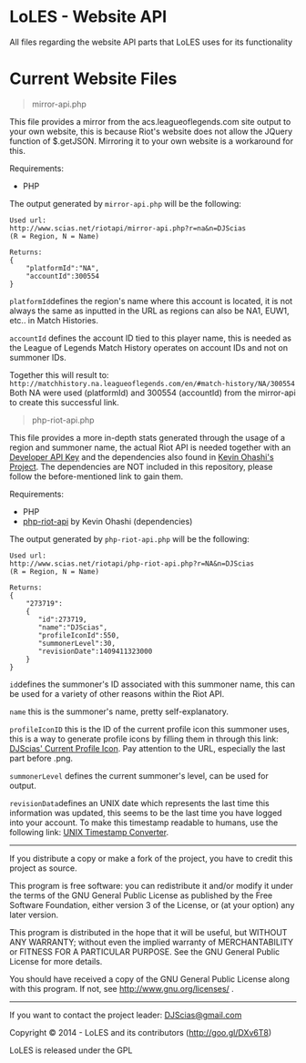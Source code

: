 LoLES - Website API
===

All files regarding the website API parts that LoLES uses for its functionality

Current Website Files
===

> mirror-api.php

This file provides a mirror from the acs.leagueoflegends.com site output to your own website, this is because Riot's website does not allow the JQuery function of $.getJSON. Mirroring it to your own website is a workaround for this.

Requirements:

- PHP

The output generated by `mirror-api.php` will be the following:


    Used url:
    http://www.scias.net/riotapi/mirror-api.php?r=na&n=DJScias
    (R = Region, N = Name)

    Returns:
	{
	    "platformId":"NA",
	    "accountId":300554
	}

`platformId`defines the region's name where this account is located, it is not always the same as inputted in the URL as regions can also be NA1, EUW1, etc.. in Match Histories.

`accountId` defines the account ID tied to this player name, this is needed as the League of Legends Match History operates on account IDs and not on summoner IDs.

Together this will result to:
`http://matchhistory.na.leagueoflegends.com/en/#match-history/NA/300554`
Both NA were used (platformId) and 300554 (accountId) from the mirror-api to create this successful link.

> php-riot-api.php

This file provides a more in-depth stats generated through the usage of a region and summoner name, the actual Riot API is needed together with an [Developer API Key](https://developer.riotgames.com/) and the dependencies also found in [Kevin Ohashi's Project](https://github.com/kevinohashi/php-riot-api). The dependencies are NOT included in this repository, please follow the before-mentioned link to gain them.

Requirements:

- PHP
- [php-riot-api](https://github.com/kevinohashi/php-riot-api) by Kevin Ohashi (dependencies)

The output generated by `php-riot-api.php` will be the following:


    Used url:
    http://www.scias.net/riotapi/php-riot-api.php?r=NA&n=DJScias
    (R = Region, N = Name)

    Returns:
    {
	    "273719":
	    {
		   "id":273719,
		   "name":"DJScias",
		   "profileIconId":550,
		   "summonerLevel":30,
		   "revisionDate":1409411323000
		}
	}

`id`defines the summoner's ID associated with this summoner name, this can be used for a variety of other reasons within the Riot API.

`name` this is the summoner's name, pretty self-explanatory.

`profileIconID` this is the ID of the current profile icon this summoner uses, this is a way to generate profile icons by filling them in through this link: [DJScias' Current Profile Icon](http://ddragon.leagueoflegends.com/cdn/4.19.2/img/profileicon/550.png). Pay attention to the URL, especially the last part before .png.

`summonerLevel` defines the current summoner's level, can be used for output.

`revisionData`defines an UNIX date which represents the last time this information was updated, this seems to be the last time you have logged into your account. To make this timestamp readable to humans, use the following link: [UNIX Timestamp Converter](http://www.epochconverter.com/).

***

If you distribute a copy or make a fork of the project, you have to credit this project as source.
	
This program is free software: you can redistribute it and/or modify it under the terms of the GNU General Public License as published by the Free Software Foundation, either version 3 of the License, or (at your option) any later version.
 
This program is distributed in the hope that it will be useful, but WITHOUT ANY WARRANTY; without even the implied warranty of MERCHANTABILITY or FITNESS FOR A PARTICULAR PURPOSE.  See the GNU General Public License for more details.
 
You should have received a copy of the GNU General Public License along with this program.  If not, see http://www.gnu.org/licenses/ .

***

If you want to contact the project leader: DJScias@gmail.com

Copyright © 2014 - LoLES and its contributors (http://goo.gl/DXv6T8)

LoLES is released under the GPL